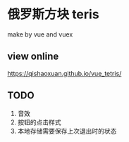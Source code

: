 # 俄罗斯方块 teris

make by vue and vuex

## view online

https://qishaoxuan.github.io/vue_tetris/

## TODO

1. 音效
2. 按钮的点击样式
3. 本地存储需要保存上次退出时的状态
